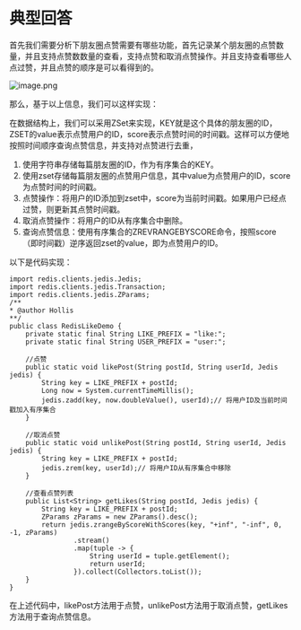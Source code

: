 # 典型回答

首先我们需要分析下朋友圈点赞需要有哪些功能，首先记录某个朋友圈的点赞数量，并且支持点赞数数量的查看，支持点赞和取消点赞操作。并且支持查看哪些人点过赞，并且点赞的顺序是可以看得到的。

![image.png](https://cdn.nlark.com/yuque/0/2023/png/5378072/1680416891961-0535f9c7-0f2b-46c6-91a5-27a7759c4246.png#averageHue=%23ffffff&clientId=u2d2b454a-cd9e-4&from=paste&height=411&id=ue93b316c&originHeight=411&originWidth=1000&originalType=binary&ratio=1&rotation=0&showTitle=false&size=26601&status=done&style=none&taskId=u7173e766-3e59-446c-858b-14a323b6645&title=&width=1000)

那么，基于以上信息，我们可以这样实现：

在数据结构上，我们可以采用ZSet来实现，KEY就是这个具体的朋友圈的ID，ZSET的value表示点赞用户的ID，score表示点赞时间的时间戳。这样可以方便地按照时间顺序查询点赞信息，并支持对点赞进行去重，

1. 使用字符串存储每篇朋友圈的ID，作为有序集合的KEY。
2. 使用zset存储每篇朋友圈的点赞用户信息，其中value为点赞用户的ID，score为点赞时间的时间戳。
3. 点赞操作：将用户的ID添加到zset中，score为当前时间戳。如果用户已经点过赞，则更新其点赞时间戳。
4. 取消点赞操作：将用户的ID从有序集合中删除。
5. 查询点赞信息：使用有序集合的ZREVRANGEBYSCORE命令，按照score（即时间戳）逆序返回zset的value，即为点赞用户的ID。

以下是代码实现：

```
import redis.clients.jedis.Jedis;
import redis.clients.jedis.Transaction;
import redis.clients.jedis.ZParams;
/**
* @author Hollis
**/
public class RedisLikeDemo {
    private static final String LIKE_PREFIX = "like:";
    private static final String USER_PREFIX = "user:";

  	//点赞
    public static void likePost(String postId, String userId, Jedis jedis) {
        String key = LIKE_PREFIX + postId;
        Long now = System.currentTimeMillis();
        jedis.zadd(key, now.doubleValue(), userId);// 将用户ID及当前时间戳加入有序集合
    }

  	//取消点赞
    public static void unlikePost(String postId, String userId, Jedis jedis) {
        String key = LIKE_PREFIX + postId;
        jedis.zrem(key, userId);// 将用户ID从有序集合中移除
    }

  	//查看点赞列表
    public List<String> getLikes(String postId, Jedis jedis) {
        String key = LIKE_PREFIX + postId;
        ZParams zParams = new ZParams().desc();
        return jedis.zrangeByScoreWithScores(key, "+inf", "-inf", 0, -1, zParams)
                .stream()
                .map(tuple -> {
                    String userId = tuple.getElement();
                    return userId;
                }).collect(Collectors.toList());
    }
}

```

在上述代码中，likePost方法用于点赞，unlikePost方法用于取消点赞，getLikes方法用于查询点赞信息。
